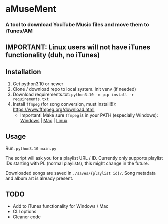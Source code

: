 # aMuseMent
### A tool to download YouTube Music files and move them to iTunes/AM

## IMPORTANT: Linux users will not have iTunes functionality (duh, no iTunes)

## Installation
1. Get python3.10 or newer
2. Clone / download repo to local system. Init venv (if needed)
3. Download requirements.txt: `python3.10 -m pip install -r requirements.txt`
4. Install `ffmpeg` (for song conversion, must install!!!): https://www.ffmpeg.org/download.html
    - Important! Make sure `ffmpeg` is in your PATH (especially Windows): [Windows](https://phoenixnap.com/kb/ffmpeg-windows) | [Mac](https://superuser.com/questions/624561/install-ffmpeg-on-os-x) | [Linux](https://en.wikipedia.org/wiki/Trollface#/media/File:Trollface.png)

## Usage
Run. `python3.10 main.py`

The script will ask you for a playlist URL / ID. Currently only supports playlist IDs starting with PL (normal playlists), this might change in the future.

Downloaded songs are saved in `./saves/{playlist id}/`. Song metadata and album art is already present.

## TODO
- Add to iTunes functionality for Windows / Mac
- CLI options
- Cleaner code